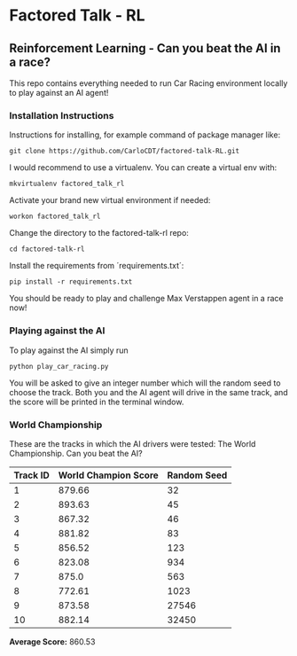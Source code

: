 # Factored Talk - RL
## Reinforcement Learning - Can you beat the AI in a race?
This repo contains everything needed to run Car Racing environment locally to play against an AI agent!

### Installation Instructions

Instructions for installing, for example command of package manager like:

    git clone https://github.com/CarloCDT/factored-talk-RL.git

I would recommend to use a virtualenv. You can create a virtual env with:

    mkvirtualenv factored_talk_rl
    
Activate your brand new virtual environment if needed:

    workon factored_talk_rl
    
Change the directory to the factored-talk-rl repo:

    cd factored-talk-rl
    
Install the requirements from ´requirements.txt´:

    pip install -r requirements.txt

You should be ready to play and challenge Max Verstappen agent in a race now!

### Playing against the AI

To play against the AI simply run

    python play_car_racing.py

You will be asked to give an integer number which will the random seed to choose the track. Both you and the AI agent will drive in the same track, and the score will be printed in the terminal window. 

### World Championship

These are the tracks in which the AI drivers were tested: The World Championship. Can you beat the AI?

| Track ID      | World Champion Score  | Random Seed | 
| ------------- | --------------------- | ----------- | 
| 1             | 879.66                |32           |
| 2             | 893.63                |45           |
| 3             | 867.32                |46           |
| 4             | 881.82                |83           |
| 5             | 856.52                |123          |
| 6             | 823.08                |934          |
| 7             | 875.0                 |563          |
| 8             | 772.61                |1023         |
| 9             | 873.58                |27546        |
| 10            | 882.14                |32450        |

**Average Score:** 860.53
